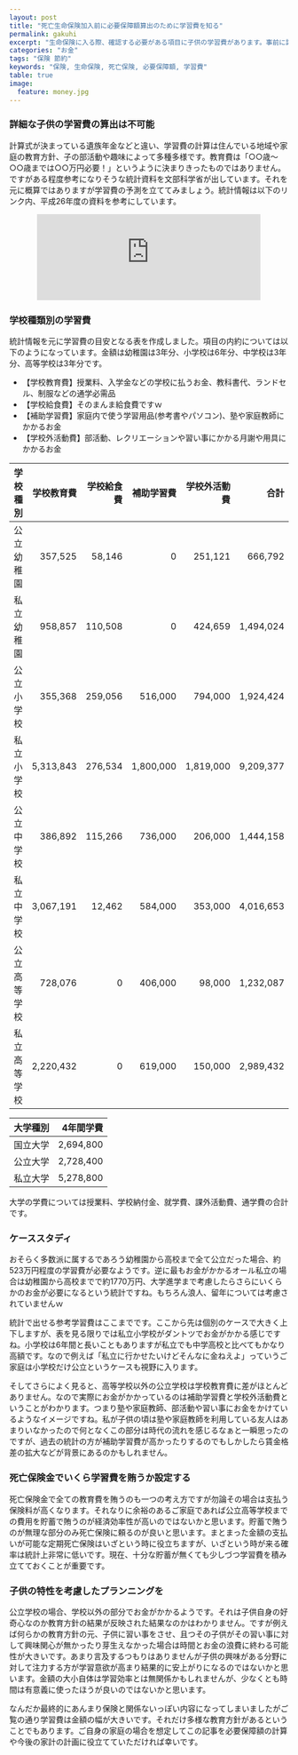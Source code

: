 ```yaml
---
layout: post
title: "死亡生命保険加入前に必要保障額算出のために学習費を知る"
permalink: gakuhi
excerpt: "生命保険に入る際、確認する必要がある項目に子供の学習費があります。事前に詳細な計算をするのは非常に難しいですが参考になる資料があるので紹介します。"
categories: "お金"
tags: "保険 節約"
keywords: "保険, 生命保険, 死亡保険, 必要保障額, 学習費"
table: true
image:
  feature: money.jpg
---
```


### 詳細な子供の学習費の算出は不可能

計算式が決まっている遺族年金などと違い、学習費の計算は住んでいる地域や家庭の教育方針、子の部活動や趣味によって多種多様です。教育費は「○○歳〜○○歳までは○○万円必要！」というように決まりきったものではありません。ですがある程度参考になりそうな統計資料を文部科学省が出しています。それを元に概算ではありますが学習費の予測を立ててみましょう。統計情報は以下のリンク内、平成26年度の資料を参考にしています。

<iframe style="border:none;display:block;margin:0 auto;overflow:hidden;height:155px;width:80%;max-width:80%;" title="子供の学習費調査-結果の概要：文部科学省" src="http://hatenablog.com/embed?url=http://www.mext.go.jp/b_menu/toukei/chousa03/gakushuuhi/kekka/1268105.htm"></iframe>

### 学校種類別の学習費

統計情報を元に学習費の目安となる表を作成しました。項目の内約については以下のようになっています。金額は幼稚園は3年分、小学校は6年分、中学校は3年分、高等学校は3年分です。

- 【学校教育費】授業料、入学金などの学校に払うお金、教科書代、ランドセル、制服などの通学必需品
- 【学校給食費】そのまんま給食費ですｗ
- 【補助学習費】家庭内で使う学習用品(参考書やパソコン)、塾や家庭教師にかかるお金
- 【学校外活動費】部活動、レクリエーションや習い事にかかる月謝や用具にかかるお金

|学校種別|学校教育費|学校給食費|補助学習費|学校外活動費|合計|
|-------|--------:|--------:|---------:|------:|----:|
|公立幼稚園|357,525|58,146|0|251,121|666,792|
|私立幼稚園|958,857|110,508|0|424,659|1,494,024|
|公立小学校|355,368|259,056|516,000|794,000|1,924,424|
|私立小学校|5,313,843|276,534|1,800,000|1,819,000|9,209,377|
|公立中学校|386,892|115,266|736,000|206,000|1,444,158|
|私立中学校|3,067,191|12,462|584,000|353,000|4,016,653|
|公立高等学校|728,076|0|406,000|98,000|1,232,087|
|私立高等学校|2,220,432|0|619,000|150,000|2,989,432|

|大学種別|4年間学費|
|-------|--------:|
|国立大学|2,694,800|
|公立大学|2,728,400|
|私立大学|5,278,800|

大学の学費については授業料、学校納付金、就学費、課外活動費、通学費の合計です。

### ケーススタディ

おそらく多数派に属するであろう幼稚園から高校まで全て公立だった場合、約523万円程度の学習費が必要なようです。逆に最もお金がかかるオール私立の場合は幼稚園から高校までで約1770万円、大学進学まで考慮したらさらにいくらかのお金が必要になるという統計ですね。もちろん浪人、留年については考慮されていませんｗ

統計で出せる参考学習費はここまでです。ここから先は個別のケースで大きく上下しますが、表を見る限りでは私立小学校がダントツでお金がかかる感じですね。小学校は6年間と長いこともありますが私立でも中学高校と比べてもかなり高額です。なので例えば「私立に行かせたいけどそんなに金ねえよ」っていうご家庭は小学校だけ公立というケースも視野に入ります。

そしてさらによく見ると、高等学校以外の公立学校は学校教育費に差がほとんどありません。なので実際にお金がかかっているのは補助学習費と学校外活動費ということがわかります。つまり塾や家庭教師、部活動や習い事にお金をかけているようなイメージですね。私が子供の頃は塾や家庭教師を利用している友人はあまりいなかったので何となくこの部分は時代の流れを感じるなぁと一瞬思ったのですが、過去の統計の方が補助学習費が高かったりするのでもしかしたら賃金格差の拡大などが背景にあるのかもしれません。

### 死亡保険金でいくら学習費を賄うか設定する

死亡保険金で全ての教育費を賄うのも一つの考え方ですが勿論その場合は支払う保険料が高くなります。それなりに余裕のあるご家庭であれば公立高等学校までの費用を貯蓄で賄うのが経済効率性が高いのではないかと思います。貯蓄で賄うのが無理な部分のみ死亡保険に頼るのが良いと思います。まとまった金額の支払いが可能な定期死亡保険はいざという時に役立ちますが、いざという時が来る確率は統計上非常に低いです。現在、十分な貯蓄が無くても少しづつ学習費を積み立てておくことが重要です。

### 子供の特性を考慮したプランニングを

公立学校の場合、学校以外の部分でお金がかかるようです。それは子供自身の好奇心なのか教育方針の結果が反映された結果なのかはわかりません。ですが例えば何らかの教育方針の元、子供に習い事をさせ、且つその子供がその習い事に対して興味関心が無かったり芽生えなかった場合は時間とお金の浪費に終わる可能性が大きいです。あまり言及するつもりはありませんが子供の興味がある分野に対して注力する方が学習意欲が高まり結果的に安上がりになるのではないかと思います。金額の大小自体は学習効率とは無関係かもしれませんが、少なくとも時間は有意義に使ったほうが良いのではないかと思います。

なんだか最終的にあんまり保険と関係ないっぽい内容になってしまいましたがご覧の通り学習費は金額の幅が大きいです。それだけ多様な教育方針があるということでもあります。ご自身の家庭の場合を想定してこの記事を必要保障額の計算や今後の家計の計画に役立てていただければ幸いです。